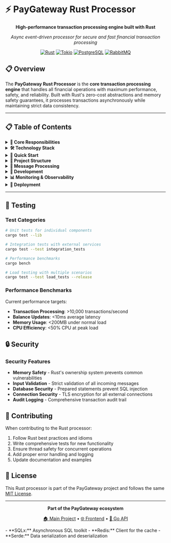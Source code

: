 # ⚡ PayGateway Rust Processor

<div align="center">

**High-performance transaction processing engine built with Rust**

*Async event-driven processor for secure and fast financial transaction processing*

[![Rust](https://img.shields.io/badge/Rust-1.70+-000000?style=flat-square&logo=rust&logoColor=white)](https://www.rust-lang.org/)
[![Tokio](https://img.shields.io/badge/Tokio-Async_Runtime-000000?style=flat-square&logo=rust&logoColor=white)](https://tokio.rs/)
[![PostgreSQL](https://img.shields.io/badge/PostgreSQL-Database-336791?style=flat-square&logo=postgresql&logoColor=white)](https://www.postgresql.org/)
[![RabbitMQ](https://img.shields.io/badge/RabbitMQ-Message_Broker-FF6600?style=flat-square&logo=rabbitmq&logoColor=white)](https://www.rabbitmq.com/)

</div>

## 📋 Overview

The **PayGateway Rust Processor** is the **core transaction processing engine** that handles all financial operations with maximum performance, safety, and reliability. Built with Rust's zero-cost abstractions and memory safety guarantees, it processes transactions asynchronously while maintaining strict data consistency.

---

## 📋 Table of Contents

<details>
<summary><strong>🎯 Core Responsibilities</strong></summary>

### Primary Functions

#### 📬 **Message Queue Processing**
- **RabbitMQ Integration** - Consumes messages from multiple queues
- **Async Message Handling** - Non-blocking message processing
- **Queue Management** - Dead letter queue handling and retry mechanisms  
- **Message Acknowledgment** - Reliable message processing with proper ACKs
- **Concurrent Processing** - Multiple worker threads for high throughput

#### 🔒 **Business Logic & Validation**
- **Idempotency Protection** - Prevents duplicate transaction processing
- **Balance Validation** - Ensures sufficient funds before processing
- **Transaction Rules** - Applies complex business rules and constraints
- **Fraud Detection** - Basic anomaly detection patterns
- **Data Integrity** - Maintains strict data consistency across operations

#### 💾 **Ledger Management**
- **PostgreSQL Integration** - High-performance database operations
- **Transaction Recording** - Immutable transaction ledger
- **State Management** - Transaction status tracking and updates
- **Atomic Operations** - Database transactions with ACID properties
- **Audit Trail** - Complete transaction history with timestamps

#### 💰 **Balance Calculation Engine**
- **Real-time Balance Updates** - Instant balance recalculation
- **Redis Caching** - High-speed balance caching layer
- **Cache Invalidation** - Smart cache refresh strategies
- **Balance Aggregation** - Account and card-level balance tracking
- **Performance Optimization** - Sub-millisecond balance queries

</details>

<details>
<summary><strong>🛠️ Technology Stack</strong></summary>

### Core Language & Runtime
- **Rust 1.70+** - Systems programming with memory safety
- **Tokio** - Async/await runtime for high-performance I/O
- **Futures** - Async programming primitives
- **Rayon** - Data parallelism for CPU-intensive tasks

### Message Queue Integration
- **Lapin** - High-performance RabbitMQ client
- **AMQP** - Advanced Message Queuing Protocol
- **Serde** - Serialization/deserialization framework
- **JSON** - Message format for inter-service communication

### Database Operations
- **SQLx** - Compile-time verified SQL queries
- **PostgreSQL Driver** - Native async PostgreSQL integration
- **Migrations** - Database schema versioning
- **Connection Pooling** - Optimized database connection management

### Caching & Performance
- **Redis** - In-memory data structure store
- **Redis-rs** - High-performance Redis client
- **Connection Multiplexing** - Efficient Redis connection usage
- **Serialization** - Optimized data serialization for caching

### Development & Testing
- **Cargo** - Package manager and build system
- **Cargo Watch** - Auto-rebuilding during development
- **Tokio Test** - Async testing framework
- **Criterion** - Statistical benchmarking
- **Tracing** - Structured logging and observability

### Configuration & Deployment
- **Config** - Configuration management
- **Environment Variables** - 12-factor app configuration
- **Docker Support** - Multi-stage containerized builds
- **Health Checks** - Application monitoring endpoints

</details>

<details>
<summary><strong>🚀 Quick Start</strong></summary>

### Prerequisites

- **Rust 1.70+** with Cargo
- **PostgreSQL** database
- **RabbitMQ** message broker  
- **Redis** cache (recommended)

### Development Setup

```bash
# Navigate to Rust processor directory
cd rust-processor

# Install dependencies and build
cargo build

# Set up environment variables
cp .env.example .env
# Edit .env with your configuration

# Start infrastructure services
docker-compose -f ../docker-compose.yml -f ../docker-compose.dev.yml up postgres rabbitmq redis -d

# Run database migrations (from go-api directory)
cd ../go-api
sqlx migrate run --source migrations

# Start the processor
cd ../rust-processor
cargo run
```

The processor will connect to RabbitMQ and start listening for messages.

### Development with Auto-Reload

```bash
# Install cargo-watch for auto-reloading
cargo install cargo-watch

# Start with auto-reload on file changes
cargo watch -x run

# Run with specific features
cargo watch -x 'run --features="redis-cache,metrics"'
```

### Docker Development

```bash
# Build Docker image
docker build -t paygateway-rust-processor .

# Run with Docker
docker run --env-file .env paygateway-rust-processor

# Use Docker Compose (recommended)
docker-compose -f docker-compose.yml -f docker-compose.dev.yml up rust-processor
```

### Environment Configuration

```env
# Database Configuration
DATABASE_URL=postgres://paygateway_user:paygateway_pass@localhost:5432/paygateway_db

# RabbitMQ Configuration  
RABBITMQ_URL=amqp://guest:guest@localhost:5672/
RABBITMQ_HOST=localhost
RABBITMQ_PORT=5672
RABBITMQ_USER=guest
RABBITMQ_PASS=guest

# Redis Configuration
REDIS_URL=redis://localhost:6379/
REDIS_HOST=localhost
REDIS_PORT=6379

# Application Configuration
RUST_LOG=info
PROCESSOR_WORKERS=4
PROCESSOR_PREFETCH=10
RETRY_ATTEMPTS=3
RETRY_DELAY_MS=1000

# Performance Tuning
DB_POOL_SIZE=10
REDIS_POOL_SIZE=8
QUEUE_BUFFER_SIZE=1000
```

</details>

<details>
<summary><strong>📁 Project Structure</strong></summary>

```
rust-processor/
├── 📁 src/                      # Source code
│   ├── main.rs                 # Application entry point
│   ├── application.rs          # Application setup and coordination
│   ├── config.rs               # Configuration management
│   │
│   ├── 📁 processors/          # Transaction processors
│   │   ├── mod.rs             # Module declarations
│   │   ├── transaction_processor.rs # Core transaction processing
│   │   ├── balance_processor.rs # Balance calculation processor
│   │   ├── refund_processor.rs # Refund transaction processor
│   │   └── retry_processor.rs  # Failed transaction retry logic
│   │
│   ├── 📁 services/            # Business services
│   │   ├── mod.rs             # Module declarations
│   │   ├── transaction_service.rs # Transaction business logic
│   │   ├── balance_service.rs  # Balance calculation service
│   │   ├── validation_service.rs # Business rule validation
│   │   └── notification_service.rs # Event notification service
│   │
│   ├── 📁 models/              # Data models
│   │   ├── mod.rs             # Module declarations
│   │   ├── transaction.rs      # Transaction entity
│   │   ├── account.rs          # Account entity
│   │   ├── card.rs            # Card entity
│   │   └── balance.rs          # Balance entity
│   │
│   ├── 📁 database/            # Database operations
│   │   ├── mod.rs             # Module declarations
│   │   ├── connection.rs       # Database connection management
│   │   ├── transaction_repo.rs # Transaction repository
│   │   ├── account_repo.rs     # Account repository
│   │   └── migrations.rs       # Migration helpers
│   │
│   ├── 📁 connections/         # External connections
│   │   ├── mod.rs             # Module declarations
│   │   ├── rabbitmq.rs        # RabbitMQ connection and setup
│   │   ├── redis.rs           # Redis connection and operations
│   │   └── postgres.rs        # PostgreSQL connection pool
│   │
│   └── 📁 utils/              # Utility modules
│       ├── mod.rs             # Module declarations
│       ├── errors.rs          # Custom error types
│       ├── logging.rs         # Logging configuration
│       ├── metrics.rs         # Performance metrics
│       └── helpers.rs         # Helper functions
│
├── 📁 tests/                   # Test suites
│   ├── integration_tests.rs   # Integration tests
│   ├── unit_tests.rs          # Unit tests
│   └── benchmarks.rs          # Performance benchmarks
│
├── 📁 migrations/              # Database migrations (if applicable)
│   └── ...
│
├── 📄 Cargo.toml              # Package configuration
├── 📄 Cargo.lock              # Dependency lock file
├── 📄 Dockerfile              # Production Docker config
├── 📄 Dockerfile.dev          # Development Docker config
├── 📄 .env.example            # Environment template
└── 📄 rust-toolchain.toml     # Rust version specification
```

</details>

<details>
<summary><strong>🔄 Message Processing</strong></summary>

### Queue Configuration

The processor listens to multiple RabbitMQ queues:

#### Primary Queues
- **`transactions_queue`** - Main transaction processing
- **`balance_calculation_queue`** - Balance update requests
- **`refund_queue`** - Refund processing
- **`retry_queue`** - Failed transaction retries

#### Dead Letter Queues
- **`transactions_dlq`** - Failed transactions
- **`balance_dlq`** - Failed balance calculations
- **`system_dlq`** - System-level failures

### Message Flow

```mermaid
graph TD
    A[Go API] -->|Publish Message| B[RabbitMQ Exchange]
    B --> C[Transaction Queue]
    B --> D[Balance Queue]
    B --> E[Refund Queue]
    
    C --> F[Transaction Processor]
    D --> G[Balance Processor]  
    E --> H[Refund Processor]
    
    F --> I[Validation Service]
    F --> J[Database Service]
    F --> K[Cache Service]
    
    I --> L{Valid?}
    L -->|Yes| M[Process Transaction]
    L -->|No| N[Reject & Log]
    
    M --> O[Update Database]
    M --> P[Update Cache]
    M --> Q[Send Notification]
```

### Message Types

#### Transaction Message
```rust
#[derive(Debug, Serialize, Deserialize)]
pub struct TransactionMessage {
    pub transaction_id: Uuid,
    pub account_id: Uuid,
    pub card_id: Option<Uuid>,
    pub amount_cents: i64,
    pub transaction_type: TransactionType,
    pub idempotency_key: String,
    pub timestamp: DateTime<Utc>,
    pub metadata: Option<serde_json::Value>,
}
```

#### Balance Update Message
```rust
#[derive(Debug, Serialize, Deserialize)]
pub struct BalanceUpdateMessage {
    pub account_id: Uuid,
    pub card_id: Option<Uuid>,
    pub force_recalculation: bool,
    pub timestamp: DateTime<Utc>,
}
```

### Error Handling & Retries

#### Retry Strategy
1. **Immediate Retry** - Network/connection errors
2. **Exponential Backoff** - Temporary failures
3. **Dead Letter Queue** - Permanent failures
4. **Manual Intervention** - Critical system errors

#### Error Categories
- **Validation Errors** - Business rule violations
- **System Errors** - Database/network failures  
- **Processing Errors** - Logic errors in processing
- **External Errors** - Third-party service failures

</details>

<details>
<summary><strong>🔧 Development</strong></summary>

### Available Commands

```bash
# Development
cargo run                       # Start the processor
cargo build                     # Build in debug mode
cargo build --release          # Build optimized for production
cargo check                     # Fast compilation check

# Testing
cargo test                      # Run all tests
cargo test --lib              # Run library tests only
cargo test integration_tests   # Run integration tests
cargo bench                    # Run benchmarks

# Code Quality
cargo fmt                      # Format code
cargo clippy                   # Lint code for improvements
cargo audit                    # Security audit of dependencies

# Documentation
cargo doc                      # Generate documentation
cargo doc --open              # Generate and open documentation

# Development Tools
cargo watch -x run             # Auto-reload on changes
cargo watch -x test           # Auto-test on changes
cargo watch -x check          # Auto-check on changes
```

### Testing Strategy

#### Unit Tests
```bash
# Run specific module tests
cargo test processors::transaction_processor
cargo test services::validation_service
cargo test database::transaction_repo

# Run with output
cargo test -- --nocapture

# Run single test
cargo test test_transaction_validation -- --exact
```

#### Integration Tests  
```bash
# Run integration tests (requires test infrastructure)
docker-compose -f docker-compose.test.yml up -d
cargo test integration_tests
docker-compose -f docker-compose.test.yml down
```

#### Benchmarks
```bash
# Run performance benchmarks
cargo bench

# Specific benchmark
cargo bench --bench transaction_processing

# Profile with flamegraph (requires cargo-flamegraph)
cargo flamegraph --bench transaction_processing
```

### Performance Optimization

#### Profiling Tools
```bash
# Install profiling tools
cargo install cargo-flamegraph
cargo install cargo-profdata

# Profile CPU usage
cargo flamegraph --bin rust-processor

# Memory profiling with heaptrack (Linux)
heaptrack cargo run --release
```

#### Optimization Strategies
- **Zero-Copy Deserialization** - Avoid unnecessary memory allocations
- **Connection Pooling** - Reuse database/Redis connections
- **Batch Processing** - Process multiple messages in batches
- **Parallel Processing** - Utilize multiple CPU cores
- **Cache Warming** - Pre-load frequently accessed data

### Configuration Management

#### Environment-based Configuration
```rust
#[derive(Debug, Clone)]
pub struct AppConfig {
    pub database_url: String,
    pub rabbitmq_url: String,
    pub redis_url: String,
    pub worker_count: usize,
    pub prefetch_count: u16,
    pub retry_attempts: u8,
}

impl AppConfig {
    pub fn from_env() -> Result<Self, ConfigError> {
        // Load from environment variables
    }
}
```

#### Feature Flags
```bash
# Build with specific features
cargo build --features "redis-cache"
cargo build --features "metrics,tracing"
cargo build --no-default-features --features "minimal"
```

</details>

<details>
<summary><strong>📊 Monitoring & Observability</strong></summary>

### Logging

#### Structured Logging with Tracing
```rust
use tracing::{info, warn, error, debug, instrument};

#[instrument(skip(self))]
pub async fn process_transaction(&self, message: TransactionMessage) -> Result<(), ProcessError> {
    info!(
        transaction_id = %message.transaction_id,
        account_id = %message.account_id,
        amount_cents = message.amount_cents,
        "Processing transaction"
    );
    
    // Processing logic...
    
    info!(
        transaction_id = %message.transaction_id,
        duration_ms = start.elapsed().as_millis(),
        "Transaction processed successfully"
    );
}
```

#### Log Levels and Output
- **ERROR** - System errors and failures
- **WARN** - Business rule violations and retries
- **INFO** - Transaction processing events
- **DEBUG** - Detailed processing information
- **TRACE** - Fine-grained debugging information

### Metrics Collection

#### Performance Metrics
```rust
use prometheus::{Counter, Histogram, Gauge};

pub struct ProcessorMetrics {
    pub transactions_processed: Counter,
    pub processing_duration: Histogram,
    pub active_connections: Gauge,
    pub queue_depth: Gauge,
}
```

#### Key Metrics
- **Transaction Throughput** - Transactions per second
- **Processing Latency** - Time to process each transaction
- **Error Rates** - Failed transaction percentage
- **Queue Depth** - Messages waiting for processing
- **Resource Usage** - CPU, memory, database connections

### Health Checks

#### Application Health
```rust
#[derive(Debug, Serialize)]
pub struct HealthStatus {
    pub status: String,
    pub timestamp: DateTime<Utc>,
    pub services: ServiceHealth,
    pub metrics: HealthMetrics,
}

#[derive(Debug, Serialize)]  
pub struct ServiceHealth {
    pub database: ServiceStatus,
    pub rabbitmq: ServiceStatus,
    pub redis: ServiceStatus,
}
```

#### Health Check Endpoints
- **Database Connectivity** - PostgreSQL connection test
- **Message Queue** - RabbitMQ connection and queue status
- **Cache Service** - Redis connectivity and performance
- **Processing Queue** - Message backlog and processing rate

</details>

<details>
<summary><strong>🚀 Deployment</strong></summary>

### Production Build

```bash
# Optimized release build
cargo build --release

# Build with specific optimizations
RUSTFLAGS="-C target-cpu=native" cargo build --release

# Strip symbols for smaller binary
cargo build --release
strip target/release/rust-processor
```

### Docker Deployment

#### Multi-Stage Dockerfile
```dockerfile
# Build stage
FROM rust:1.70-slim as builder
WORKDIR /app
COPY Cargo.toml Cargo.lock ./
COPY src ./src
RUN cargo build --release

# Runtime stage
FROM debian:bookworm-slim
RUN apt-get update && apt-get install -y ca-certificates && rm -rf /var/lib/apt/lists/*
COPY --from=builder /app/target/release/rust-processor /usr/local/bin/
CMD ["rust-processor"]
```

#### Production Environment
```env
# Production configuration
RUST_LOG=info
DATABASE_URL=postgres://user:pass@prod-db:5432/paygateway
RABBITMQ_URL=amqp://user:pass@prod-rabbitmq:5672/
REDIS_URL=redis://prod-redis:6379/

# Performance tuning
PROCESSOR_WORKERS=8
DB_POOL_SIZE=20
REDIS_POOL_SIZE=16
QUEUE_BUFFER_SIZE=2000
```

### Scaling Strategies

#### Horizontal Scaling
- **Multiple Instances** - Run multiple processor instances
- **Load Balancing** - Distribute messages across instances
- **Queue Partitioning** - Separate queues by processing type
- **Geographic Distribution** - Deploy across regions

#### Vertical Scaling
- **CPU Optimization** - Increase worker thread count
- **Memory Tuning** - Optimize connection pool sizes
- **I/O Performance** - SSD storage and network optimization
- **Database Scaling** - Read replicas and connection pooling

### Monitoring in Production

#### System Monitoring
- **Resource Usage** - CPU, memory, disk, network
- **Application Performance** - Request latency, throughput
- **Error Tracking** - Error rates and categorization  
- **Business Metrics** - Transaction volume, success rates

#### Alerting Rules
- **High Error Rate** - >5% transaction failures
- **Processing Delays** - Queue depth >1000 messages
- **Resource Exhaustion** - >80% CPU/memory usage
- **External Service Issues** - Database/Redis connectivity

</details>

---

## 🧪 Testing

### Test Categories

```bash
# Unit tests for individual components
cargo test --lib

# Integration tests with external services
cargo test --test integration_tests

# Performance benchmarks
cargo bench

# Load testing with multiple scenarios
cargo test --test load_tests --release
```

### Performance Benchmarks

Current performance targets:
- **Transaction Processing**: >10,000 transactions/second
- **Balance Updates**: <10ms average latency
- **Memory Usage**: <200MB under normal load
- **CPU Efficiency**: <50% CPU at peak load

## 🔒 Security

### Security Features

- **Memory Safety** - Rust's ownership system prevents common vulnerabilities
- **Input Validation** - Strict validation of all incoming messages
- **Database Security** - Prepared statements prevent SQL injection
- **Connection Security** - TLS encryption for all external connections
- **Audit Logging** - Comprehensive transaction audit trail

## 🤝 Contributing

When contributing to the Rust processor:

1. Follow Rust best practices and idioms
2. Write comprehensive tests for new functionality
3. Ensure thread safety for concurrent operations
4. Add proper error handling and logging
5. Update documentation and examples

## 📄 License

This Rust processor is part of the PayGateway project and follows the same [MIT License](../LICENSE).

---

<div align="center">

**Part of the PayGateway ecosystem**

[🏠 Main Project](../README.md) • [🌐 Frontend](../frontend/README.md) • [🚀 Go API](../go-api/README.md)

</div>
- **SQLx:** Asynchronous SQL toolkit
- **Redis:** Client for the cache
- **Serde:** Data serialization and deserialization